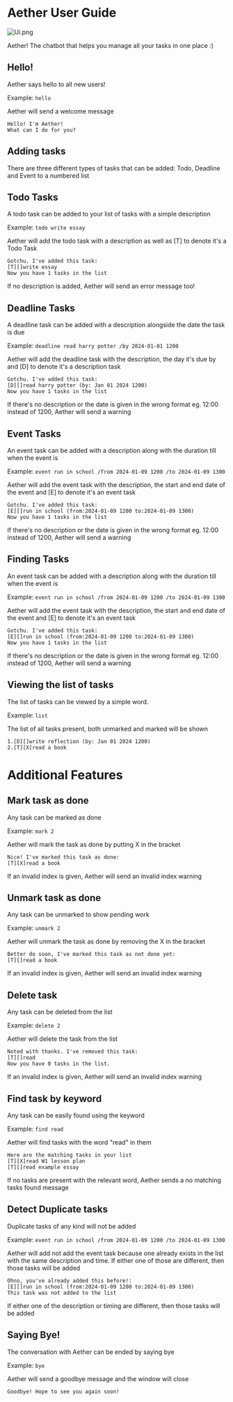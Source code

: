 # Aether User Guide

![Ui.png](Ui.png)

Aether! The chatbot that helps you manage all your tasks in one place :)

## Hello!


Aether says hello to all new users!


Example: `hello`

Aether will send a welcome message

```
Hello! I'm Aether!
What can I do for you?
```

## Adding tasks

There are three different types of tasks that can be added: Todo,
Deadline and Event to a numbered list


## Todo Tasks

A todo task can be added to your list of tasks with a simple description


Example: `todo write essay`

Aether will add the todo task with a description as well as [T] to denote 
it's a Todo Task

```
Gotchu. I've added this task: 
[T][]write essay
Now you have 1 tasks in the list
```
If no description is added, Aether will send an error message too!

## Deadline Tasks
A deadline task can be added with a description
alongside the date the task is due 


Example: `deadline read harry potter /by 2024-01-01 1200`

Aether will add the deadline task with the description,
the day it's due by and [D] to denote it's a description task

```
Gotchu. I've added this task: 
[D][]read harry potter (by: Jan 01 2024 1200)
Now you have 1 tasks in the list
```
If there's no description or the date is given in the wrong format eg. 12:00 
instead of 1200, Aether will send a warning

## Event Tasks
An event task can be added with a description
along with the duration till when the event is


Example: `event run in school /from 2024-01-09 1200 /to 2024-01-09 1300`

Aether will add the event task with the description,
the start and end date of the event and [E] to denote it's an event task

```
Gotchu. I've added this task: 
[E][]run in school (from:2024-01-09 1200 to:2024-01-09 1300)
Now you have 1 tasks in the list
```
If there's no description or the date is given in the wrong format eg. 12:00
instead of 1200, Aether will send a warning
## Finding Tasks
An event task can be added with a description
along with the duration till when the event is


Example: `event run in school /from 2024-01-09 1200 /to 2024-01-09 1300`

Aether will add the event task with the description,
the start and end date of the event and [E] to denote it's an event task

```
Gotchu. I've added this task: 
[E][]run in school (from:2024-01-09 1200 to:2024-01-09 1300)
Now you have 1 tasks in the list
```
If there's no description or the date is given in the wrong format eg. 12:00
instead of 1200, Aether will send a warning
## Viewing the list of tasks
The list of tasks can be viewed by a simple word.


Example: `list`

The list of all tasks present, both unmarked and marked will be shown

```
1.[D][]write reflection (by: Jan 01 2024 1200)
2.[T][X]read a book
```
# Additional Features

## Mark task as done
Any task can be marked as done


Example: `mark 2`

Aether will mark the task as done by putting X in the bracket

```
Nice! I've marked this task as done:
[T][X]read a book
```
If an invalid index is given, Aether will send an invalid index warning
## Unmark task as done
Any task can be unmarked to show pending work


Example: `unmark 2`

Aether will unmark the task as done by removing the X in the bracket

```
Better do soon, I've marked this task as not done yet:
[T][]read a book
```
If an invalid index is given, Aether will send an invalid index warning
## Delete task
Any task can be deleted from the list


Example: `delete 2`

Aether will delete the task from the list

```
Noted with thanks. I've removed this task:
[T][]read
Now you have 0 tasks in the list.
```
If an invalid index is given, Aether will send an invalid index warning
## Find task by keyword
Any task can be easily found using the keyword


Example: `find read`

Aether will find tasks with the word "read" in them

```
Here are the matching tasks in your list
[T][X]read W1 lesson plan
[T][]read example essay
```
If no tasks are present with the relevant word, Aether sends a no 
matching tasks found message
## Detect Duplicate tasks
Duplicate tasks of any kind will not be added 

Example: `event run in school /from 2024-01-09 1200 /to 2024-01-09 1300`

Aether will add not add the event task because one already exists
in the list with the same description and time.
If either one of those are different, then those tasks will be added

```
Ohno, you've already added this before!:
[E][]run in school (from:2024-01-09 1200 to:2024-01-09 1300)
This task was not added to the list
```
If either one of the description or timing are different, 
then those tasks will be added
## Saying Bye!
The conversation with Aether can be ended by saying bye


Example: `bye`

Aether will send a goodbye message and the window will close

```
Goodbye! Hope to see you again soon!
```